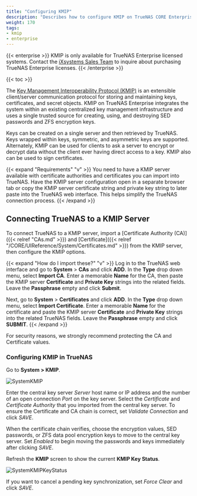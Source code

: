 ```yaml
---
title: "Configuring KMIP"
description: "Describes how to configure KMIP on TrueNAS CORE Enterprise." 
weight: 170
tags:
- kmip
- enterprise
---
```


{{< enterprise >}}
KMIP is only available for TrueNAS Enterprise licensed systems.
Contact the [iXsystems Sales Team](mailto:sales@ixsystems.com) to inquire about purchasing TrueNAS Enterprise licenses.
{{< /enterprise >}}

{{< toc >}}

The [Key Management Interoperability Protocol (KMIP)](https://docs.oasis-open.org/kmip/spec/v1.1/os/kmip-spec-v1.1-os.html) is an extensible client/server communication protocol for storing and maintaining keys, certificates, and secret objects.
KMIP on TrueNAS Enterprise integrates the system within an existing centralized key management infrastructure and uses a single trusted source for creating, using, and destroying SED passwords and ZFS encryption keys.

Keys can be created on a single server and then retrieved by TrueNAS.
Keys wrapped within keys, symmetric, and asymmetric keys are supported.
Alternately, KMIP can be used for clients to ask a server to encrypt or decrypt data without the client ever having direct access to a key.
KMIP also can be used to sign certificates.

{{< expand "Requirements" "v" >}}
You need to have a KMIP server available with certificate authorities and certificates you can import into TrueNAS.
Have the KMIP server configuration open in a separate browser tab or copy the KMIP server certificate string and private key string to later paste into the TrueNAS web interface.
This helps simplify the TrueNAS connection process.
{{< /expand >}}

## Connecting TrueNAS to a KMIP Server

To connect TrueNAS to a KMIP server, import a [Certificate Authority (CA)]({{< relref "CAs.md" >}}) and [Certificate]({{< relref "/CORE/UIReference/System/Certificates.md" >}}) from the KMIP server, then configure the KMIP options.

{{< expand "How do I import these?" "v" >}}
Log in to the TrueNAS web interface and go to **System** > **CAs** and click **ADD**.
In the **Type** drop down menu, select **Import CA**.
Enter a memorable **Name** for the CA, then paste the KMIP server **Certificate** and **Private Key** strings into the related fields.
Leave the **Passphrase** empty and click **Submit**.

Next, go to **System** > **Certificates** and click **ADD**.
In the **Type** drop down menu, select **Import Certificate**.
Enter a memorable **Name** for the certificate and paste the KMIP server **Certificate** and **Private Key** strings into the related TrueNAS fields.
Leave the **Passphrase** empty and click **SUBMIT**.
{{< /expand >}}

For security reasons, we strongly recommend protecting the CA and Certificate values.

### Configuring KMIP in TrueNAS

Go to **System > KMIP**.

![SystemKMIP](/images/CORE/System/SystemKMIP.png "KMIP Options")

Enter the central key server *Server* host name or IP address and the number of an open connection *Port* on the key server.
Select the *Certificate* and *Certificate Authority* that you imported from the central key server.
To ensure the Certificate and CA chain is correct, set *Validate Connection* and click *SAVE*.

When the certificate chain verifies, choose the encryption values, SED passwords, or ZFS data pool encryption keys to move to the central key server.
Set *Enabled* to begin moving the passwords and keys immediately after clicking *SAVE*.

Refresh the **KMIP** screen to show the current **KMIP Key Status**.

![SystemKMIPKeyStatus](/images/CORE/System/SystemKMIPKeyStatus.png "Example Key Synced")

If you want to cancel a pending key synchronization, set *Force Clear* and click *SAVE*.
